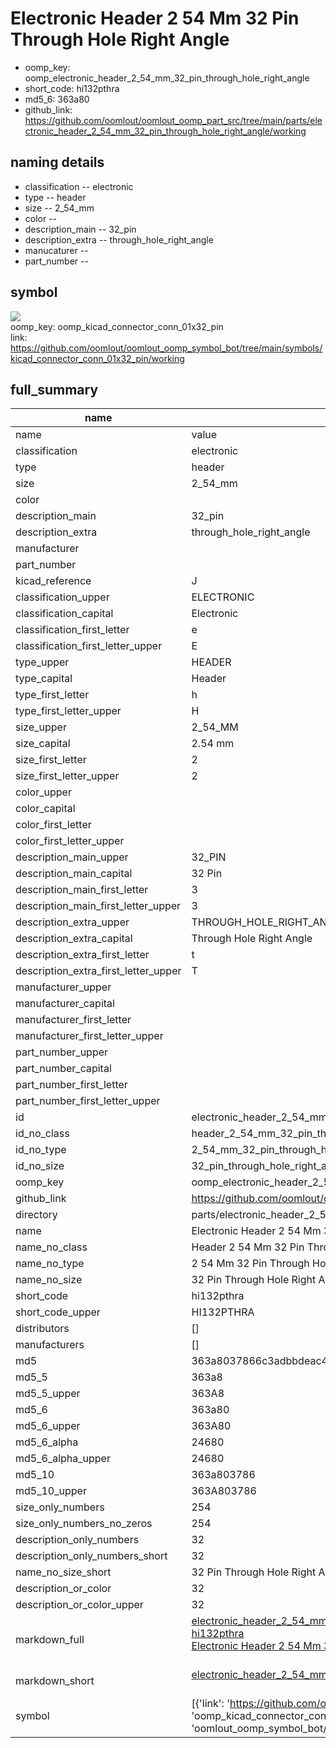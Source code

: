 # Electronic Header 2 54 Mm 32 Pin Through Hole Right Angle

  
* oomp_key: oomp_electronic_header_2_54_mm_32_pin_through_hole_right_angle 
* short_code: hi132pthra
* md5_6: 363a80  
* github_link: https://github.com/oomlout/oomlout_oomp_part_src/tree/main/parts/electronic_header_2_54_mm_32_pin_through_hole_right_angle/working  
## naming details
* classification -- electronic
* type -- header
* size -- 2_54_mm
* color -- 
* description_main -- 32_pin
* description_extra -- through_hole_right_angle
* manucaturer -- 
* part_number -- 



## symbol

![](symbol/{index}/working/working_600.png)  
oomp_key: oomp_kicad_connector_conn_01x32_pin  
link: https://github.com/oomlout/oomlout_oomp_symbol_bot/tree/main/symbols/kicad_connector_conn_01x32_pin/working  


## full_summary
| name | value | 
| --- | --- | 
| name | value | 
| classification | electronic | 
| type | header | 
| size | 2_54_mm | 
| color |  | 
| description_main | 32_pin | 
| description_extra | through_hole_right_angle | 
| manufacturer |  | 
| part_number |  | 
| kicad_reference | J | 
| classification_upper | ELECTRONIC | 
| classification_capital | Electronic | 
| classification_first_letter | e | 
| classification_first_letter_upper | E | 
| type_upper | HEADER | 
| type_capital | Header | 
| type_first_letter | h | 
| type_first_letter_upper | H | 
| size_upper | 2_54_MM | 
| size_capital | 2.54 mm | 
| size_first_letter | 2 | 
| size_first_letter_upper | 2 | 
| color_upper |  | 
| color_capital |  | 
| color_first_letter |  | 
| color_first_letter_upper |  | 
| description_main_upper | 32_PIN | 
| description_main_capital | 32 Pin | 
| description_main_first_letter | 3 | 
| description_main_first_letter_upper | 3 | 
| description_extra_upper | THROUGH_HOLE_RIGHT_ANGLE | 
| description_extra_capital | Through Hole Right Angle | 
| description_extra_first_letter | t | 
| description_extra_first_letter_upper | T | 
| manufacturer_upper |  | 
| manufacturer_capital |  | 
| manufacturer_first_letter |  | 
| manufacturer_first_letter_upper |  | 
| part_number_upper |  | 
| part_number_capital |  | 
| part_number_first_letter |  | 
| part_number_first_letter_upper |  | 
| id | electronic_header_2_54_mm_32_pin_through_hole_right_angle | 
| id_no_class | header_2_54_mm_32_pin_through_hole_right_angle | 
| id_no_type | 2_54_mm_32_pin_through_hole_right_angle | 
| id_no_size | 32_pin_through_hole_right_angle | 
| oomp_key | oomp_electronic_header_2_54_mm_32_pin_through_hole_right_angle | 
| github_link | https://github.com/oomlout/oomlout_oomp_part_src/tree/main/parts/electronic_header_2_54_mm_32_pin_through_hole_right_angle/working | 
| directory | parts/electronic_header_2_54_mm_32_pin_through_hole_right_angle | 
| name | Electronic Header 2 54 Mm 32 Pin Through Hole Right Angle | 
| name_no_class | Header 2 54 Mm 32 Pin Through Hole Right Angle | 
| name_no_type | 2 54 Mm 32 Pin Through Hole Right Angle | 
| name_no_size | 32 Pin Through Hole Right Angle | 
| short_code | hi132pthra | 
| short_code_upper | HI132PTHRA | 
| distributors | [] | 
| manufacturers | [] | 
| md5 | 363a8037866c3adbbdeac47f74f9e0d1 | 
| md5_5 | 363a8 | 
| md5_5_upper | 363A8 | 
| md5_6 | 363a80 | 
| md5_6_upper | 363A80 | 
| md5_6_alpha | 24680 | 
| md5_6_alpha_upper | 24680 | 
| md5_10 | 363a803786 | 
| md5_10_upper | 363A803786 | 
| size_only_numbers | 254 | 
| size_only_numbers_no_zeros | 254 | 
| description_only_numbers | 32 | 
| description_only_numbers_short | 32 | 
| name_no_size_short | 32 Pin Through Hole Right Angle | 
| description_or_color | 32 | 
| description_or_color_upper | 32 | 
| markdown_full | [electronic_header_2_54_mm_32_pin_through_hole_right_angle](https://github.com/oomlout/oomlout_oomp_part_src/tree/main/parts/electronic_header_2_54_mm_32_pin_through_hole_right_angle/working)<br>[hi132pthra](https://github.com/oomlout/oomlout_oomp_part_src/tree/main/parts/electronic_header_2_54_mm_32_pin_through_hole_right_angle/working)<br>[Electronic Header 2 54 Mm 32 Pin Through Hole Right Angle](https://github.com/oomlout/oomlout_oomp_part_src/tree/main/parts/electronic_header_2_54_mm_32_pin_through_hole_right_angle/working)<br><br> | 
| markdown_short | [electronic_header_2_54_mm_32_pin_through_hole_right_angle](https://github.com/oomlout/oomlout_oomp_part_src/tree/main/parts/electronic_header_2_54_mm_32_pin_through_hole_right_angle/working)<br><br> | 
| symbol | [{'link': 'https://github.com/oomlout/oomlout_oomp_symbol_bot/tree/main/symbols/kicad_connector_conn_01x32_pin', 'oomp_key': 'oomp_kicad_connector_conn_01x32_pin', 'directory': 'oomlout_oomp_symbol_bot/symbols/kicad_connector_conn_01x32_pin//working/working.kicad_sym', 'index': 0}] | 
